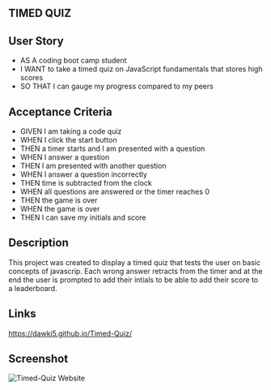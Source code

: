 ## TIMED QUIZ

## User Story

 * AS A coding boot camp student
 *  I WANT to take a timed quiz on JavaScript fundamentals that stores high scores
 * SO THAT I can gauge my progress compared to my peers

## Acceptance Criteria

 * GIVEN I am taking a code quiz
 * WHEN I click the start button
* THEN a timer starts and I am presented with a question
 * WHEN I answer a question
 * THEN I am presented with another question
 * WHEN I answer a question incorrectly
 * THEN time is subtracted from the clock
 * WHEN all questions are answered or the timer reaches 0
 * THEN the game is over
 * WHEN the game is over
 * THEN I can save my initials and score

## Description

This project was created to display a timed quiz that tests the user on basic concepts of javascrip. Each wrong answer retracts from the timer and at the end the user is prompted to add their intials to be able to add their score to a leaderboard.

## Links

https://dawki5.github.io/Timed-Quiz/

## Screenshot

![Timed-Quiz Website](https://user-images.githubusercontent.com/109554960/198083635-47d96e5c-32d3-4ca5-9506-708c364ca4fe.png)
